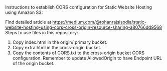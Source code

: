 Instructions to establish CORS configuration for Static Website Hosting using Amazon S3:

Find detailed article at https://medium.com/@rohanrajsisodia/static-website-hosting-using-cors-cross-origin-resource-sharing-a80766dd9568
Steps to use files in this repository:

1. Copy index.html in the origin/ primary bucket.
2. Copy extra.html in the cross-origin bucket.
3. Copy the contents of CORS.txt to the cross-origin bucket CORS configuration. Remember to update AllowedOrigin to have Endpoint URL of the origin bucket.
